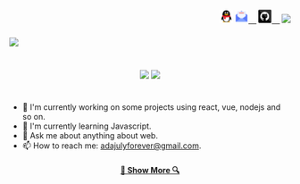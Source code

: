 
<h5 align="right" style="display: 'flex'; align-items: center;">
  <code><a href="http://wpa.qq.com/msgrd?v=3&uin=974441012&site=qq&menu=yes" title="QQ Profile"><img height="24" src="image/qq.svg" /></a></code>
  <code><a href="mailto:adajulyforever@gmail.com" title="点击给我发邮件"><img height="24" src="image/mail.svg" />  </a></code>
  <code><a href="https://github.com/geekswg" title="Adajuly's GitHhub"><img height="24" src="image/github.svg" />  </a></code>
  <code><img src="https://visitor-badge.laobi.icu/badge?page_id=adajuly"></code>
</h5>

![](https://adajuly.github.io/assets/profile.png)
#

<div align="center">
  <img height="180em"  src="https://github-readme-streak-stats.herokuapp.com/?user=adajuly&theme=gotham&hide_border=true" />
  <img height="180em" src="https://github-readme-stats.vercel.app/api?username=adajuly&show_icons=true&cache_seconds=86400&theme=gotham"/> 
</div>

#
- 🔭 I'm currently working on some projects using react, vue, nodejs and so on.
- 🌱 I'm currently learning Javascript.
- 💬 Ask me about anything about web.
- 📫 How to reach me: adajulyforever@gmail.com.

<h4 align="center">
  <a href="https://github.com/adajuly?tab=repositories" title="Show Repositories">🔎 Show More 🔍</a>
</h4>
